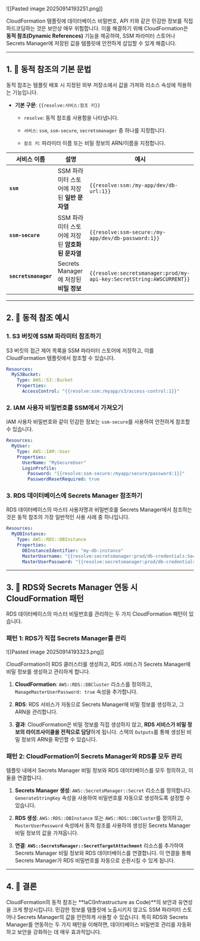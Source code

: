 
![[Pasted image 20250914193251.png]]

CloudFormation 템플릿에 데이터베이스 비밀번호, API 키와 같은 민감한 정보를 직접 하드코딩하는 것은 보안상 매우 위험합니다. 이를 해결하기 위해 CloudFormation은 **동적 참조(Dynamic References)** 기능을 제공하여, SSM 파라미터 스토어나 Secrets Manager에 저장된 값을 템플릿에 안전하게 삽입할 수 있게 해줍니다.

---

## 1. 🔗 동적 참조의 기본 문법

동적 참조는 템플릿 배포 시 지정된 외부 저장소에서 값을 가져와 리소스 속성에 적용하는 기능입니다.

- **기본 구문**: `{{resolve:서비스:참조 키}}`
    
    - `resolve`: 동적 참조를 사용함을 나타냅니다.
        
    - `서비스`: `ssm`, `ssm-secure`, `secretsmanager` 중 하나를 지정합니다.
        
    - `참조 키`: 파라미터 이름 또는 비밀 정보의 ARN/이름을 지정합니다.

|서비스 이름|설명|예시|
|---|---|---|
|**`ssm`**|SSM 파라미터 스토어에 저장된 **일반 문자열**|`{{resolve:ssm:/my-app/dev/db-url:1}}`|
|**`ssm-secure`**|SSM 파라미터 스토어에 저장된 **암호화된 문자열**|`{{resolve:ssm-secure:/my-app/dev/db-password:1}}`|
|**`secretsmanager`**|Secrets Manager에 저장된 **비밀 정보**|`{{resolve:secretsmanager:prod/my-api-key:SecretString:AWSCURRENT}}`|

---

## 2. 📝 동적 참조 예시

### 1. S3 버킷에 SSM 파라미터 참조하기

S3 버킷의 접근 제어 목록을 SSM 파라미터 스토어에 저장하고, 이를 CloudFormation 템플릿에서 참조할 수 있습니다.

```YAML
Resources:
  MyS3Bucket:
    Type: AWS::S3::Bucket
    Properties:
      AccessControl: "{{resolve:ssm:/myapp/s3/access-control:1}}"
```

### 2. IAM 사용자 비밀번호를 SSM에서 가져오기

IAM 사용자 비밀번호와 같이 민감한 정보는 `ssm-secure`를 사용하여 안전하게 참조할 수 있습니다.

```YAML
Resources:
  MyUser:
    Type: AWS::IAM::User
    Properties:
      UserName: "MySecureUser"
      LoginProfile:
        Password: "{{resolve:ssm-secure:/myapp/secure/password:1}}"
        PasswordResetRequired: true
```

### 3. RDS 데이터베이스에 Secrets Manager 참조하기

RDS 데이터베이스의 마스터 사용자명과 비밀번호를 Secrets Manager에서 참조하는 것은 동적 참조의 가장 일반적인 사용 사례 중 하나입니다.

```YAML
Resources:
  MyDBInstance:
    Type: AWS::RDS::DBInstance
    Properties:
      DBInstanceIdentifier: "my-db-instance"
      MasterUsername: "{{resolve:secretsmanager:prod/db-credentials:SecretString:username::AWSCURRENT}}"
      MasterUserPassword: "{{resolve:secretsmanager:prod/db-credentials:SecretString:password::AWSCURRENT}}"
```

---

## 3. 🔄 RDS와 Secrets Manager 연동 시 CloudFormation 패턴

RDS 데이터베이스의 마스터 비밀번호를 관리하는 두 가지 CloudFormation 패턴이 있습니다.

### 패턴 1: RDS가 직접 Secrets Manager를 관리

![[Pasted image 20250914193323.png]]

CloudFormation이 RDS 클러스터를 생성하고, RDS 서비스가 Secrets Manager에 비밀 정보를 생성하고 관리하게 합니다.

1. **CloudFormation**: `AWS::RDS::DBCluster` 리소스를 정의하고, `ManageMasterUserPassword: true` 속성을 추가합니다.
    
2. **RDS**: RDS 서비스가 자동으로 Secrets Manager에 비밀 정보를 생성하고, 그 ARN을 관리합니다.
    
3. **결과**: CloudFormation은 비밀 정보를 직접 생성하지 않고, **RDS 서비스가 비밀 정보의 라이프사이클을 전적으로 담당**하게 됩니다. 스택의 `Outputs`를 통해 생성된 비밀 정보의 ARN을 확인할 수 있습니다.

### 패턴 2: CloudFormation이 Secrets Manager와 RDS를 모두 관리

템플릿 내에서 Secrets Manager 비밀 정보와 RDS 데이터베이스를 모두 정의하고, 이 둘을 연결합니다.

1. **Secrets Manager 생성**: `AWS::SecretsManager::Secret` 리소스를 정의합니다. `GenerateStringKey` 속성을 사용하여 비밀번호를 자동으로 생성하도록 설정할 수 있습니다.
    
2. **RDS 생성**: `AWS::RDS::DBInstance` 또는 `AWS::RDS::DBCluster`를 정의하고, `MasterUserPassword` 속성에서 동적 참조를 사용하여 생성된 Secrets Manager 비밀 정보의 값을 가져옵니다.
    
3. **연결**: **`AWS::SecretsManager::SecretTargetAttachment`** 리소스를 추가하여 Secrets Manager 비밀 정보와 RDS 데이터베이스를 연결합니다. 이 연결을 통해 Secrets Manager가 RDS 비밀번호를 자동으로 순환시킬 수 있게 됩니다.


---

## 4. 🌟 결론

CloudFormation의 동적 참조는 **IaC(Infrastructure as Code)**의 보안과 유연성을 크게 향상시킵니다. 민감한 정보를 템플릿에 노출시키지 않고도 SSM 파라미터 스토어나 Secrets Manager의 값을 안전하게 사용할 수 있습니다. 특히 RDS와 Secrets Manager를 연동하는 두 가지 패턴을 이해하면, 데이터베이스 비밀번호 관리를 자동화하고 보안을 강화하는 데 매우 효과적입니다.
